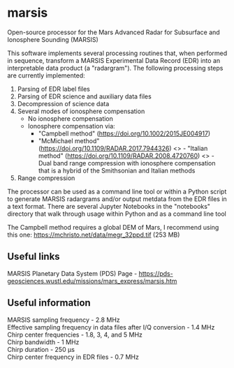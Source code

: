 # marsis
Open-source processor for the Mars Advanced Radar for Subsurface and Ionosphere Sounding (MARSIS)

This software implements several processing routines that, when performed in sequence, transform a MARSIS Experimental Data Record (EDR) into an interpretable data product (a "radargram"). The following processing steps are currently implemented:

1. Parsing of EDR label files
2. Parsing of EDR science and auxiliary data files
3. Decompression of science data
4. Several modes of ionosphere compensation
    - No ionosphere compensation
    - Ionosphere compensation via:
        - "Campbell method" (https://doi.org/10.1002/2015JE004917)
        - "McMichael method" (https://doi.org/10.1109/RADAR.2017.7944326)
<>        - "Italian method" (https://doi.org/10.1109/RADAR.2008.4720760)
<>    - Dual band range compression with ionosphere compensation that is a hybrid of the Smithsonian and Italian methods
5. Range compression

The processor can be used as a command line tool or within a Python script to generate MARSIS radargrams and/or output metdata from the EDR files in a text format. There are several Jupyter Notebooks in the "notebooks" directory that walk through usage within Python and as a command line tool 

The Campbell method requires a global DEM of Mars, I recommend using this one:
https://mchristo.net/data/megr_32ppd.tif   (253 MB)
## Useful links
MARSIS Planetary Data System (PDS) Page - https://pds-geosciences.wustl.edu/missions/mars_express/marsis.htm

## Useful information
MARSIS sampling frequency - 2.8 MHz  
Effective sampling frequency in data files after I/Q conversion - 1.4 MHz  
Chirp center frequencies - 1.8, 3, 4, and 5 MHz  
Chirp bandwidth - 1 MHz  
Chirp duration - 250 μs  
Chirp center frequency in EDR files - 0.7 MHz

